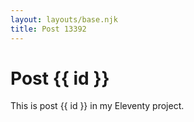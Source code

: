 ```yaml
---
layout: layouts/base.njk
title: Post 13392
---
```


# Post {{ id }}

This is post {{ id }} in my Eleventy project.
